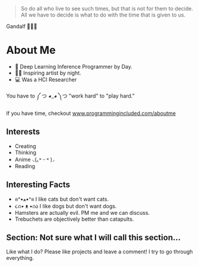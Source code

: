> So do all who live to see such times, but that is not for them to decide. All we have to decide is what to do with the time that is given to us.

Gandalf 🧙🏼‍♂️

# About Me

* 🤖 Deep Learning Inference Programmer by Day.
* 👨‍🎨 Inspiring artist by night.
* 💻 Was a HCI Researcher

You have to ༼ つ ◕_◕ ༽つ "work hard" to "play hard."

If you have time, checkout www.programmingincluded.com/aboutme

## Interests

* Creating
* Thinking
* Anime ⸜(｡˃ ᵕ ˂ )⸝
* Reading

## Interesting Facts

* ฅ^•ﻌ•^ฅ I like cats but don't want cats.
* ૮⍝• ᴥ •⍝ა I like dogs but don't want dogs.
* Hamsters are actually evil. PM me and we can discuss.
* Trebuchets are objectively better than catapults.

## Section: Not sure what I will call this section...

Like what I do? Please like projects and leave a comment! I try to go through everything.
